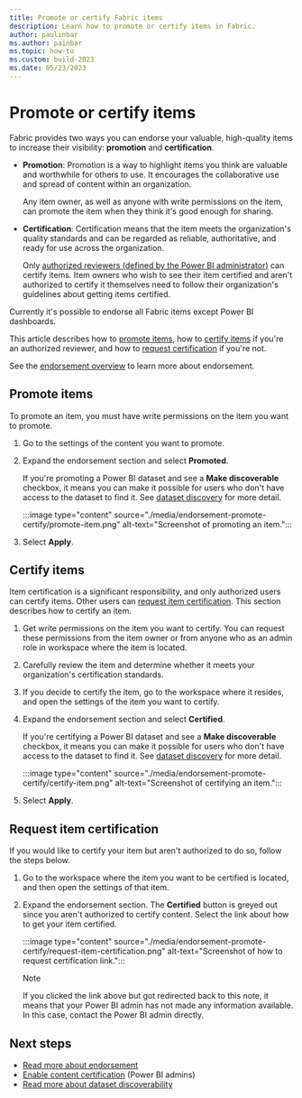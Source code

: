 ```yaml
---
title: Promote or certify Fabric items
description: Learn how to promote or certify items in Fabric.
author: paulinbar
ms.author: painbar
ms.topic: how-to
ms.custom: build-2023
ms.date: 05/23/2023
---
```


# Promote or certify items

Fabric provides two ways you can endorse your valuable, high-quality items to increase their visibility: **promotion** and **certification**.

* **Promotion**: Promotion is a way to highlight items you think are valuable and worthwhile for others to use. It encourages the collaborative use and spread of content within an organization.

    Any item owner, as well as anyone with write permissions on the item, can promote the item when they think it's good enough for sharing.

* **Certification**: Certification means that the item meets the organization's quality standards and can be regarded as reliable, authoritative, and ready for use across the organization.

    Only [authorized reviewers (defined by the Power BI administrator)](../admin/endorsement-setup.md) can certify items. Item owners who wish to see their item certified and aren't authorized to certify it themselves need to follow their organization's guidelines about getting items certified.

Currently it's possible to endorse all Fabric items except Power BI dashboards.

This article describes how to [promote items](#promote-items), how to [certify items](#certify-items) if you're an authorized reviewer, and how to [request certification](#request-item-certification) if you're not.

See the [endorsement overview](../governance/endorsement-overview.md) to learn more about endorsement.

## Promote items

To promote an item, you must have write permissions on the item you want to promote.

1. Go to the settings of the content you want to promote.

1. Expand the endorsement section and select **Promoted**.

    If you're promoting a Power BI dataset and see a **Make discoverable** checkbox, it means you can make it possible for users who don't have access to the dataset to find it. See [dataset discovery](/power-bi/collaborate-share/service-discovery) for more detail.

    :::image type="content" source="./media/endorsement-promote-certify/promote-item.png" alt-text="Screenshot of promoting an item.":::

1. Select **Apply**.

## Certify items

Item certification is a significant responsibility, and only authorized users can certify items. Other users can [request item certification](#request-item-certification). This section describes how to certify an item.

1. Get write permissions on the item you want to certify. You can request these permissions from the item owner or from anyone who as an admin role in workspace where the item is located.

1. Carefully review the item and determine whether it meets your organization's certification standards.

1. If you decide to certify the item, go to the workspace where it resides, and open the settings of the item you want to certify.

1. Expand the endorsement section and select **Certified**.

    If you're certifying a Power BI dataset and see a **Make discoverable** checkbox, it means you can make it possible for users who don't have access to the dataset to find it. See [dataset discovery](/power-bi/collaborate-share/service-discovery) for more detail.

    :::image type="content" source="./media/endorsement-promote-certify/certify-item.png" alt-text="Screenshot of certifying an item.":::

1. Select **Apply**.

## Request item certification

If you would like to certify your item but aren't authorized to do so, follow the steps below.

1. Go to the workspace where the item you want to be certified is located, and then open the settings of that item.

1. Expand the endorsement section. The **Certified** button is greyed out since you aren't authorized to certify content. Select the link about how to get your item certified.

    :::image type="content" source="./media/endorsement-promote-certify/request-item-certification.png" alt-text="Screenshot of how to request certification link.":::
    <a name="no-info-redirect"></a>
    >[!NOTE]
    >If you clicked the link above but got redirected back to this note, it means that your Power BI admin has not made any information available. In this case, contact the Power BI admin directly.

## Next steps

* [Read more about endorsement](../governance/endorsement-overview.md)
* [Enable content certification](../admin/endorsement-setup.md) (Power BI admins)
* [Read more about dataset discoverability](/power-bi/collaborate-share/service-discovery)
